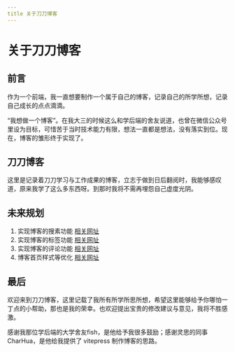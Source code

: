 ```yaml
---
title 关于刀刀博客
---
```

# 关于刀刀博客

## 前言

作为一个前端，我一直想要制作一个属于自己的博客，记录自己的所学所想，记录自己成长的点点滴滴。

“我想做一个博客”。在我大三的时候这么和学后端的舍友说道，也曾在微信公众号里设为目标，可惜苦于当时技术能力有限，想法一直都是想法，没有落实到位。现在，博客的雏形终于实现了。

## 刀刀博客

这里是记录着刀刀学习与工作成果的博客，立志于做到日后翻阅时，我能够感叹道，原来我学了这么多东西呀。到那时我将不需再埋怨自己虚度光阴。

## 未来规划
1. 实现博客的搜素功能 [相关网址](https://www.algolia.com/)
2. 实现博客的标签功能 [相关网址](https://www.liyd.net/how-to-implement-tabs-in-vitepress)
3. 实现博客的评论功能 [相关网址](https://chunge16.github.io/vitepress-blogs/blog/posts/2023/vitepress-plugin-comment-with-giscus)
4. 博客首页样式等优化 [相关网址](https://swkende.github.io/swkende-doc/01_VitePress/03_VitePress%E4%BC%98%E5%8C%96.html)

## 最后

欢迎来到刀刀博客，这里记载了我所有所学所思所想，希望这里能够给予你哪怕一丁点的小帮助，那也是我的荣幸。也欢迎提出宝贵的修改建议与意见，我将不胜感激。

感谢我那位学后端的大学舍友fish，是他给予我很多鼓励；感谢灵思的同事CharHua，是他给我提供了 vitepress 制作博客的思路。